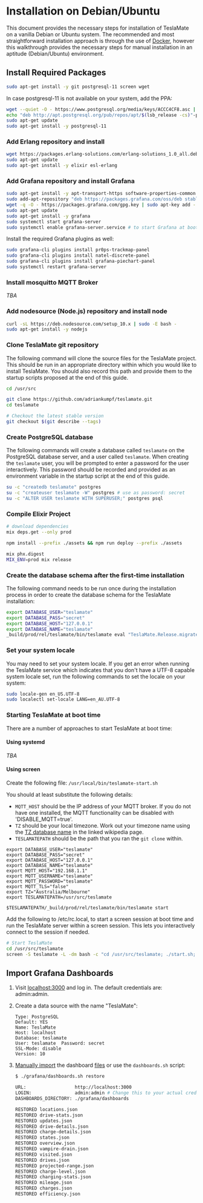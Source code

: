 # Installation on Debian/Ubuntu

This document provides the necessary steps for installation of TeslaMate on a vanilla Debian or Ubuntu system. The recommended and most straightforward installation approach is through the use of [Docker](docker.md), however this walkthrough provides the necessary steps for manual installation in an aptitude (Debian/Ubuntu) environment.

## Install Required Packages

```bash
sudo apt-get install -y git postgresql-11 screen wget
```

In case postgresql-11 is not available on your system, add the PPA:
```bash
wget --quiet -O - https://www.postgresql.org/media/keys/ACCC4CF8.asc | sudo apt-key add -
echo "deb http://apt.postgresql.org/pub/repos/apt/$(lsb_release -cs)"-pgdg main | sudo tee  /etc/apt/sources.list.d/pgdg.list
sudo apt-get update
sudo apt-get install -y postgresql-11
```

### Add Erlang repository and install

```bash
wget https://packages.erlang-solutions.com/erlang-solutions_1.0_all.deb && sudo dpkg -i erlang-solutions_1.0_all.deb
sudo apt-get update
sudo apt-get install -y elixir esl-erlang
```

### Add Grafana repository and install Grafana

```bash
sudo apt-get install -y apt-transport-https software-properties-common
sudo add-apt-repository "deb https://packages.grafana.com/oss/deb stable main"
wget -q -O - https://packages.grafana.com/gpg.key | sudo apt-key add -
sudo apt-get update
sudo apt-get install -y grafana
sudo systemctl start grafana-server
sudo systemctl enable grafana-server.service # to start Grafana at boot time
```

Install the required Grafana plugins as well:
```bash
sudo grafana-cli plugins install pr0ps-trackmap-panel
sudo grafana-cli plugins install natel-discrete-panel
sudo grafana-cli plugins install grafana-piechart-panel
sudo systemctl restart grafana-server
```

### Install mosquitto MQTT Broker

_TBA_

### Add nodesource (Node.js) repository and install node

```bash
curl -sL https://deb.nodesource.com/setup_10.x | sudo -E bash -
sudo apt-get install -y nodejs
```

### Clone TeslaMate git repository

The following command will clone the source files for the TeslaMate project. This should be run in an appropriate directory within which you would like to install TeslaMate. You should also record this path and provide them to the startup scripts proposed at the end of this guide.

```bash
cd /usr/src

git clone https://github.com/adriankumpf/teslamate.git
cd teslamate

# Checkout the latest stable version
git checkout $(git describe --tags)
```

### Create PostgreSQL database

The following commands will create a database called `teslamate` on the PostgreSQL database server, and a user called `teslamate`. When creating the `teslamate` user, you will be prompted to enter a password for the user interactively. This password should be recorded and provided as an environment variable in the startup script at the end of this guide.

```bash
su -c "createdb teslamate" postgres
su -c "createuser teslamate -W" postgres # use as password: secret
su -c "ALTER USER teslamate WITH SUPERUSER;" postgres psql
```

### Compile Elixir Project

```bash
# download dependencies
mix deps.get --only prod

npm install --prefix ./assets && npm run deploy --prefix ./assets

mix phx.digest
MIX_ENV=prod mix release
```

### Create the database schema after the first-time installation

The following command needs to be run once during the installation process in order to create the database schema for the TeslaMate installation:

```bash
export DATABASE_USER="teslamate"
export DATABASE_PASS="secret"
export DATABASE_HOST="127.0.0.1"
export DATABASE_NAME="teslamate"
_build/prod/rel/teslamate/bin/teslamate eval "TeslaMate.Release.migrate"
```

### Set your system locale

You may need to set your system locale. If you get an error when running the TeslaMate service which indicates that you don't have a UTF-8 capable system locale set, run the following commands to set the locale on your system:

```bash
sudo locale-gen en_US.UTF-8
sudo localectl set-locale LANG=en_AU.UTF-8
```

### Starting TeslaMate at boot time

There are a number of approaches to start TeslaMate at boot time:

#### Using systemd

_TBA_

#### Using screen

Create the following file: `/usr/local/bin/teslamate-start.sh`

You should at least substitute the following details:

- `MQTT_HOST` should be the IP address of your MQTT broker. If you do not have one installed, the MQTT functionality can be disabled with 'DISABLE_MQTT=true'.
- `TZ` should be your local timezone. Work out your timezone name using the [TZ database name](https://en.wikipedia.org/wiki/List_of_tz_database_time_zones) in the linked wikipedia page.
- `TESLAMATEPATH` should be the path that you ran the `git clone` within.

```
export DATABASE_USER="teslamate"
export DATABASE_PASS="secret"
export DATABASE_HOST="127.0.0.1"
export DATABASE_NAME="teslamate"
export MQTT_HOST="192.168.1.1"
export MQTT_USERNAME="teslamate"
export MQTT_PASSWORD="teslamate"
export MQTT_TLS="false"
export TZ="Australia/Melbourne"
export TESLAMATEPATH=/usr/src/teslamate

$TESLAMATEPATH/_build/prod/rel/teslamate/bin/teslamate start
```

Add the following to /etc/rc.local, to start a screen session at boot time and run the TeslaMate server within a screen session. This lets you interactively connect to the session if needed.

```bash
# Start TeslaMate
cd /usr/src/teslamate
screen -S teslamate -L -dm bash -c "cd /usr/src/teslamate; ./start.sh; exec sh"
```

## Import Grafana Dashboards

1.  Visit [localhost:3000](http://localhost:3000) and log in. The default credentials are: admin:admin.

2.  Create a data source with the name "TeslaMate":

    ```
    Type: PostgreSQL
    Default: YES
    Name: TeslaMate
    Host: localhost
    Database: teslamate
    User: teslamate  Password: secret
    SSL-Mode: disable
    Version: 10
    ```

3.  [Manually import](https://grafana.com/docs/reference/export_import/#importing-a-dashboard) the dashboard [files](https://github.com/adriankumpf/teslamate/tree/master/grafana/dashboards) or use the `dashboards.sh` script:

    ```bash
    $ ./grafana/dashboards.sh restore

    URL:                  http://localhost:3000
    LOGIN:                admin:admin # Change this to your actual credentials
    DASHBOARDS_DIRECTORY: ./grafana/dashboards

    RESTORED locations.json
    RESTORED drive-stats.json
    RESTORED updates.json
    RESTORED drive-details.json
    RESTORED charge-details.json
    RESTORED states.json
    RESTORED overview.json
    RESTORED vampire-drain.json
    RESTORED visited.json
    RESTORED drives.json
    RESTORED projected-range.json
    RESTORED charge-level.json
    RESTORED charging-stats.json
    RESTORED mileage.json
    RESTORED charges.json
    RESTORED efficiency.json
    ```
